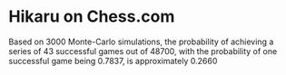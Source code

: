# Hikaru on Chess.com

Based on 3000 Monte-Carlo simulations,
the probability of achieving a series of 43 successful games out of 48700,
with the probability of one successful game being 0.7837,
is approximately 0.2660

